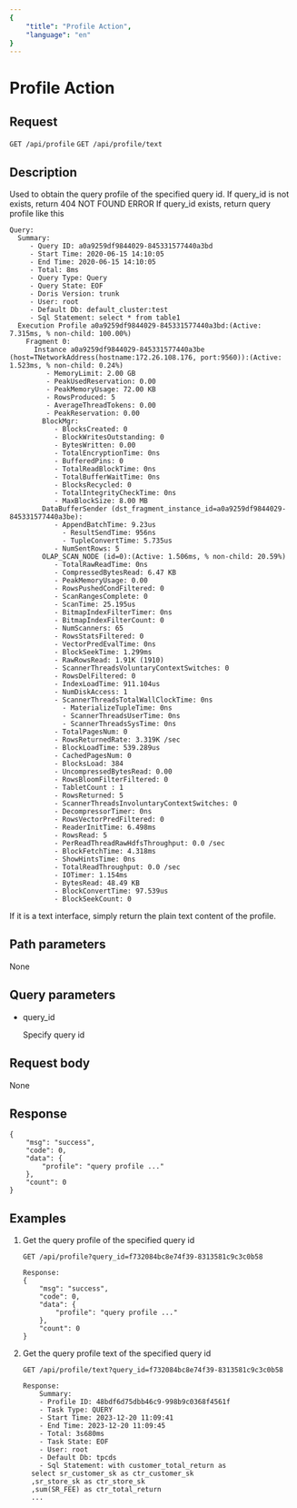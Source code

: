 ```yaml
---
{
    "title": "Profile Action",
    "language": "en"
}
---
```


<!-- 
Licensed to the Apache Software Foundation (ASF) under one
or more contributor license agreements.  See the NOTICE file
distributed with this work for additional information
regarding copyright ownership.  The ASF licenses this file
to you under the Apache License, Version 2.0 (the
"License"); you may not use this file except in compliance
with the License.  You may obtain a copy of the License at

  http://www.apache.org/licenses/LICENSE-2.0

Unless required by applicable law or agreed to in writing,
software distributed under the License is distributed on an
"AS IS" BASIS, WITHOUT WARRANTIES OR CONDITIONS OF ANY
KIND, either express or implied.  See the License for the
specific language governing permissions and limitations
under the License.
-->

# Profile Action

## Request

`GET /api/profile`
`GET /api/profile/text`

## Description

Used to obtain the query profile of the specified query id.
If query_id is not exists, return 404 NOT FOUND ERROR
If query_id exists, return query profile like this

```
Query:
  Summary:
     - Query ID: a0a9259df9844029-845331577440a3bd
     - Start Time: 2020-06-15 14:10:05
     - End Time: 2020-06-15 14:10:05
     - Total: 8ms
     - Query Type: Query
     - Query State: EOF
     - Doris Version: trunk
     - User: root
     - Default Db: default_cluster:test
     - Sql Statement: select * from table1
  Execution Profile a0a9259df9844029-845331577440a3bd:(Active: 7.315ms, % non-child: 100.00%)
    Fragment 0:
      Instance a0a9259df9844029-845331577440a3be (host=TNetworkAddress(hostname:172.26.108.176, port:9560)):(Active: 1.523ms, % non-child: 0.24%)
         - MemoryLimit: 2.00 GB
         - PeakUsedReservation: 0.00
         - PeakMemoryUsage: 72.00 KB
         - RowsProduced: 5
         - AverageThreadTokens: 0.00
         - PeakReservation: 0.00
        BlockMgr:
           - BlocksCreated: 0
           - BlockWritesOutstanding: 0
           - BytesWritten: 0.00
           - TotalEncryptionTime: 0ns
           - BufferedPins: 0
           - TotalReadBlockTime: 0ns
           - TotalBufferWaitTime: 0ns
           - BlocksRecycled: 0
           - TotalIntegrityCheckTime: 0ns
           - MaxBlockSize: 8.00 MB
        DataBufferSender (dst_fragment_instance_id=a0a9259df9844029-845331577440a3be):
           - AppendBatchTime: 9.23us
             - ResultSendTime: 956ns
             - TupleConvertTime: 5.735us
           - NumSentRows: 5
        OLAP_SCAN_NODE (id=0):(Active: 1.506ms, % non-child: 20.59%)
           - TotalRawReadTime: 0ns
           - CompressedBytesRead: 6.47 KB
           - PeakMemoryUsage: 0.00
           - RowsPushedCondFiltered: 0
           - ScanRangesComplete: 0
           - ScanTime: 25.195us
           - BitmapIndexFilterTimer: 0ns
           - BitmapIndexFilterCount: 0
           - NumScanners: 65
           - RowsStatsFiltered: 0
           - VectorPredEvalTime: 0ns
           - BlockSeekTime: 1.299ms
           - RawRowsRead: 1.91K (1910)
           - ScannerThreadsVoluntaryContextSwitches: 0
           - RowsDelFiltered: 0
           - IndexLoadTime: 911.104us
           - NumDiskAccess: 1
           - ScannerThreadsTotalWallClockTime: 0ns
             - MaterializeTupleTime: 0ns
             - ScannerThreadsUserTime: 0ns
             - ScannerThreadsSysTime: 0ns
           - TotalPagesNum: 0
           - RowsReturnedRate: 3.319K /sec
           - BlockLoadTime: 539.289us
           - CachedPagesNum: 0
           - BlocksLoad: 384
           - UncompressedBytesRead: 0.00
           - RowsBloomFilterFiltered: 0
           - TabletCount : 1
           - RowsReturned: 5
           - ScannerThreadsInvoluntaryContextSwitches: 0
           - DecompressorTimer: 0ns
           - RowsVectorPredFiltered: 0
           - ReaderInitTime: 6.498ms
           - RowsRead: 5
           - PerReadThreadRawHdfsThroughput: 0.0 /sec
           - BlockFetchTime: 4.318ms
           - ShowHintsTime: 0ns
           - TotalReadThroughput: 0.0 /sec
           - IOTimer: 1.154ms
           - BytesRead: 48.49 KB
           - BlockConvertTime: 97.539us
           - BlockSeekCount: 0
```
If it is a text interface, simply return the plain text content of the profile.
    
## Path parameters

None

## Query parameters

* query_id

    Specify query id

## Request body

None

## Response

```
{
	"msg": "success",
	"code": 0,
	"data": {
		"profile": "query profile ..."
	},
	"count": 0
}
```
    
## Examples

1. Get the query profile of the specified query id

    ```
    GET /api/profile?query_id=f732084bc8e74f39-8313581c9c3c0b58
    
    Response:
    {
    	"msg": "success",
    	"code": 0,
    	"data": {
    		"profile": "query profile ..."
    	},
    	"count": 0
    }
    ```
2. Get the query profile text of the specified query id
    ```
    GET /api/profile/text?query_id=f732084bc8e74f39-8313581c9c3c0b58
    
    Response:
        Summary:
        - Profile ID: 48bdf6d75dbb46c9-998b9c0368f4561f
        - Task Type: QUERY
        - Start Time: 2023-12-20 11:09:41
        - End Time: 2023-12-20 11:09:45
        - Total: 3s680ms
        - Task State: EOF
        - User: root
        - Default Db: tpcds
        - Sql Statement: with customer_total_return as
      select sr_customer_sk as ctr_customer_sk
      ,sr_store_sk as ctr_store_sk
      ,sum(SR_FEE) as ctr_total_return
      ...
    ```

